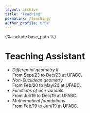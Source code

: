 ```yaml
---
layout: archive
title: "Teaching"
permalink: /teaching/
author_profile: true
---
```


{% include base_path %}

# Teaching Assistant

- _Differential geometry II_<br>
From Sept/23 to Dec/23 at UFABC.
- _Non-Euclidean geometry_<br>
From Feb/20 to May/20 at UFABC.
- _Functions of one variable_<br>
From Jul/19 to Dec/19 at UFABC.
- _Mathematical foundations_<br>
From Feb/19 to Jun/19 at UFABC.
